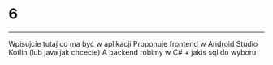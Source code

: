 # 6

--------------------------------------------------
Wpisujcie tutaj co ma być w aplikacji
Proponuje frontend w Android Studio Kotlin (lub java jak chcecie)
A backend robimy w C# + jakis sql do wyboru